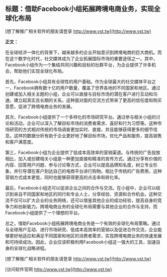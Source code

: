 ## **标题：借助Facebook小组拓展跨境电商业务，实现全球化布局**

[想了解推广相关软件的朋友请登录 http://www.vst.tw](http://www.vst.tw)

**正文：**

在全球经济一体化的背景下，越来越多的企业开始意识到跨境电商的巨大商机。而在这个数字化时代，社交媒体成为了企业拓展国际市场的重要途径之一。其中，Facebook小组作为一个集结共同兴趣和目标的社群平台，为企业提供了许多机会，帮助他们实现全球化布局。

首先，Facebook小组具有全球性的用户基础。作为全球最大的社交媒体平台之一，Facebook拥有数十亿的用户数量，覆盖了世界各地的不同国家和地区。通过创建或加入相关主题的小组，企业可以直接与目标市场的潜在客户进行互动和沟通，建立起真实且长期的关系。这种面对面的交流方式带来了更高的信任度和购买意愿，促进了跨境电商业务的发展。

其次，Facebook小组提供了一个多样化的市场研究平台。通过参与相关小组的讨论和活动，企业可以深入了解目标市场的消费者需求、喜好和行为习惯等。这种市场研究的方式相对传统的市场调查更加实时、直接，并且能够获得更多的细节信息。这样的数据分析有助于企业更好地了解目标市场，优化产品和服务，提高销售和客户满意度。

第三，Facebook小组为企业提供了低成本高效率的营销渠道。与传统的广告投放相比，加入或创建相关小组是一种更加直接和精准的宣传方式。通过分享有价值的内容、回答用户问题、参与讨论等方式，企业可以提高品牌知名度，树立专业形象，并引导潜在客户到达自己的电商平台进行购物。相比于传统的广告费用，这种营销方式成本更低，同时也能够获得更高的点击率和转化率。

最后，Facebook小组还可以促进企业之间的合作与交流。在小组中，企业可以结识到来自不同国家和地区的同行和专业人士，分享经验、资源和合作机会。这种交流不仅可以扩大企业的业务网络，还可以借鉴其他企业的成功经验，提高自身的竞争力和创新能力。跨境电商业务的全球化布局需要与其他企业的合作与支持，而Facebook小组提供了一个理想的平台。

总之，借助Facebook小组拓展跨境电商业务是一个有效的全球化布局策略。通过与全球用户互动、进行市场研究、低成本高效率的营销以及促进合作交流，企业能够更好地适应和满足不同国家和地区的消费者需求，实现跨境电商业务的快速发展和可持续成功。因此，企业应该积极利用Facebook小组这一强大的工具，加速自身的全球化战略进程。

[想了解推广相关软件的朋友请登录 http://www.vst.tw](http://www.vst.tw)


[访问软件官网 http://www.vst.tw](http://www.vst.tw)
